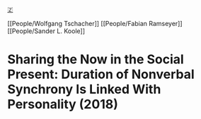 [🇿](zotero://select/library/items/SWPYVLFF)

[[People/Wolfgang Tschacher]] [[People/Fabian Ramseyer]] [[People/Sander L. Koole]] 
# Sharing the Now in the Social Present: Duration of Nonverbal Synchrony Is Linked With Personality (2018)

